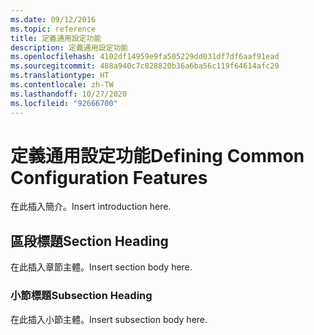```yaml
---
ms.date: 09/12/2016
ms.topic: reference
title: 定義通用設定功能
description: 定義通用設定功能
ms.openlocfilehash: 4102df14959e9fa505229dd031df7df6aaf91ead
ms.sourcegitcommit: 488a940c7c828820b36a6ba56c119f64614afc29
ms.translationtype: HT
ms.contentlocale: zh-TW
ms.lasthandoff: 10/27/2020
ms.locfileid: "92666700"
---
```

# <a name="defining-common-configuration-features"></a><span data-ttu-id="3db7e-103">定義通用設定功能</span><span class="sxs-lookup"><span data-stu-id="3db7e-103">Defining Common Configuration Features</span></span>

<span data-ttu-id="3db7e-104">在此插入簡介。</span><span class="sxs-lookup"><span data-stu-id="3db7e-104">Insert introduction here.</span></span>

## <a name="section-heading"></a><span data-ttu-id="3db7e-105">區段標題</span><span class="sxs-lookup"><span data-stu-id="3db7e-105">Section Heading</span></span>

<span data-ttu-id="3db7e-106">在此插入章節主體。</span><span class="sxs-lookup"><span data-stu-id="3db7e-106">Insert section body here.</span></span>

### <a name="subsection-heading"></a><span data-ttu-id="3db7e-107">小節標題</span><span class="sxs-lookup"><span data-stu-id="3db7e-107">Subsection Heading</span></span>

<span data-ttu-id="3db7e-108">在此插入小節主體。</span><span class="sxs-lookup"><span data-stu-id="3db7e-108">Insert subsection body here.</span></span>
